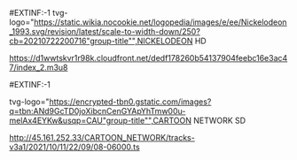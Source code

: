 #EXTINF:-1  tvg-logo="https://static.wikia.nocookie.net/logopedia/images/e/ee/Nickelodeon_1993.svg/revision/latest/scale-to-width-down/250?cb=20210722200716"group-title"",NICKELODEON HD

https://d1wwtskvr1r98k.cloudfront.net/dedf178260b54137904feebc16e3ac47/index_2.m3u8

#EXTINF:-1 

tvg-logo="https://encrypted-tbn0.gstatic.com/images?q=tbn:ANd9GcTD0joXibcnCenGYApYhTmw00u-melAx4EYKw&usqp=CAU"group-title"",CARTOON NETWORK SD

http://45.161.252.33/CARTOON_NETWORK/tracks-v3a1/2021/10/11/22/09/08-06000.ts
